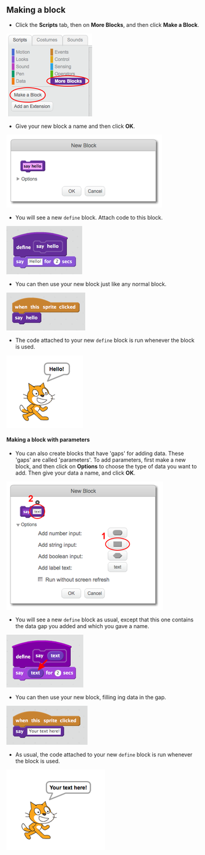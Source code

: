 ## Making a block

+ Click the **Scripts** tab, then on **More Blocks**, and then click **Make a Block**.

![More Blocks](images/more-blocks.png)

+ Give your new block a name and then click **OK**.

![Create a new block](images/block-create.png)

+ You will see a new `define` block. Attach code to this block.

![Define a new block](images/block-define.png)

+ You can then use your new block just like any normal block.

![Use a new block](images/block-use.png)

+ The code attached to your new `define` block is run whenever the block is used.

![Test a new block](images/block-test.png)

#### Making a block with parameters

+ You can also create blocks that have 'gaps' for adding data. These 'gaps' are called 'parameters'. To add parameters, first make a new block, and then click on **Options** to choose the type of data you want to add. Then give your data a name, and click **OK**.

![Create a new block with parameters](images/parameter-create.png)

+ You will see a new `define` block as usual, except that this one contains the data gap you added and which you gave a name.

![Define a new block with parameters](images/parameter-define.png)

+ You can then use your new block, filling ing data in the gap.

![Use a new block with parameters](images/parameter-use.png)

+ As usual, the code attached to your new `define` block is run whenever the block is used.

![Test a new block with parameters](images/parameter-test.png)
